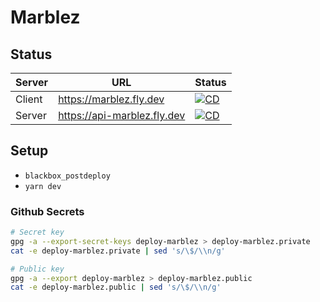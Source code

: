 # Marblez

## Status

|Server|URL|Status|
|---|---|---|
|Client|https://marblez.fly.dev|[![CD](https://github.com/IniZio/marblez/actions/workflows/cd.yaml/badge.svg)](https://github.com/IniZio/marblez/actions/workflows/cd.yaml)|
|Server|https://api-marblez.fly.dev|[![CD](https://github.com/IniZio/marblez/actions/workflows/cd.yaml/badge.svg)](https://github.com/IniZio/marblez/actions/workflows/cd.yaml)|

## Setup

- `blackbox_postdeploy`
- `yarn dev`

### Github Secrets

```sh
# Secret key
gpg -a --export-secret-keys deploy-marblez > deploy-marblez.private
cat -e deploy-marblez.private | sed 's/\$/\\n/g'

# Public key
gpg -a --export deploy-marblez > deploy-marblez.public
cat -e deploy-marblez.public | sed 's/\$/\\n/g'
```
